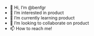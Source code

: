 - 👋 Hi, I’m @benfgr
- 👀 I’m interested in product
- 🌱 I’m currently learning product
- 💞️ I’m looking to collaborate on product
- 📫 How to reach me!

<!---
benfgr/benfgr is a ✨ special ✨ repository because its `README.md` (this file) appears on your GitHub profile.
You can click the Preview link to take a look at your changes.
--->
